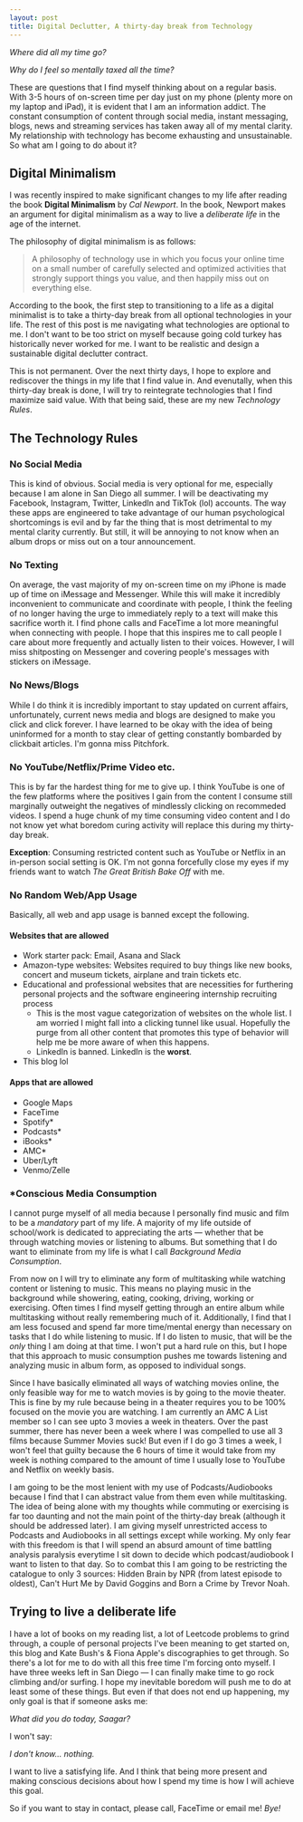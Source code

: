 ```yaml
---
layout: post
title: Digital Declutter, A thirty-day break from Technology
---
```


*Where did all my time go?*

*Why do I feel so mentally taxed all the time?*

These are questions that I find myself thinking about on a regular basis. With 3-5 hours of on-screen time per day just on my phone (plenty more on my laptop and iPad), it is evident that I am an information addict. The constant consumption of content through social media, instant messaging, blogs, news and streaming services has taken away all of my mental clarity. My relationship with technology has become exhausting and unsustainable. So what am I going to do about it?

## Digital Minimalism

I was recently inspired to make significant changes to my life after reading the book **Digital Minimalism** by *Cal Newport*. In the book, Newport makes an argument for digital minimalism as a way to live a *deliberate life* in the age of the internet. 

The philosophy of digital minimalism is as follows:
>A philosophy of technology use in which you focus your online time on a small number of carefully selected and optimized activities that strongly support things you value, and then happily miss out on everything else. 

According to the book, the first step to transitioning to a life as a digital minimalist is to take a thirty-day break from all optional technologies in your life. The rest of this post is me navigating what technologies are optional to me. I don't want to be too strict on myself because going cold turkey  has historically never worked for me. I want to be realistic and design a sustainable digital declutter contract. 

This is not permanent. Over the next thirty days, I hope to explore and rediscover the things in my life that I find value in. And evenutally, when this thirty-day break is done, I will try to reintegrate technologies that I find maximize said value. With that being said, these are my new *Technology Rules*. 

## The Technology Rules

### No Social Media 

This is kind of obvious. Social media is very optional for me, especially because I am alone in San Diego all summer. I will be deactivating my Facebook, Instagram, Twitter, LinkedIn and TikTok (lol) accounts. The way these apps are engineered to take advantage of our human psychological shortcomings is evil and by far the thing that is most detrimental to my mental clarity currently. But still, it will be annoying to not know when an album drops or miss out on a tour announcement. 

### No Texting

On average, the vast majority of my on-screen time on my iPhone is made up of time on iMessage and Messenger. While this will make it incredibly inconvenient to communicate and coordinate with people, I think the feeling of no longer having the urge to immediately reply to a text will make this sacrifice worth it. I find phone calls and FaceTime a lot more meaningful when connecting with people. I hope that this inspires me to call people I care about more frequently and actually listen to their voices. However, I will miss shitposting on Messenger and covering people's messages with stickers on iMessage.

### No News/Blogs

While I do think it is incredibly important to stay updated on current affairs, unfortunately, current news media and blogs are designed to make you click and click forever. I have learned to be okay with the idea of being uninformed for a month to stay clear of getting constantly bombarded by clickbait articles. I'm gonna miss Pitchfork.

### No YouTube/Netflix/Prime Video etc. 

This is by far the hardest thing for me to give up. I think YouTube is one of the few platforms where the positives I gain from the content I consume still marginally outweight the negatives of mindlessly clicking on recommeded videos. I spend a huge chunk of my time consuming video content and I do not know yet what boredom curing activity will replace this during my thirty-day break.

**Exception**: Consuming restricted content such as YouTube or Netflix in an in-person social setting is OK. I'm not gonna forcefully close my eyes if my friends want to watch *The Great British Bake Off* with me.

### No Random Web/App Usage

Basically, all web and app usage is banned except the following.

#### Websites that are allowed

- Work starter pack: Email, Asana and Slack
- Amazon-type websites: Websites required to buy things like new books, concert and museum tickets, airplane and train tickets etc. 
- Educational and professional websites that are necessities for furthering personal projects and the software engineering internship recruiting process
  - This is the most vague categorization of websites on the whole list. I am worried I might fall into a clicking tunnel like usual. Hopefully the purge from all other content that promotes this type of behavior will help me be more aware of when this happens.
  - LinkedIn is banned. LinkedIn is the **worst**.  
- This blog lol 

#### Apps that are allowed

- Google Maps
- FaceTime
- Spotify*
- Podcasts*
- iBooks*
- AMC*
- Uber/Lyft
- Venmo/Zelle

### *Conscious Media Consumption

I cannot purge myself of all media because I personally find music and film to be a *mandatory* part of my life. A majority of my life outside of school/work is dedicated to appreciating the arts — whether that be through watching movies or listening to albums. But something that I do want to eliminate from my life is what I call *Background Media Consumption*. 

From now on I will try to eliminate any form of multitasking while watching content or listening to music. This means no playing music in the background while showering, eating, cooking, driving, working or exercising. Often times I find myself getting through an entire album while multitasking without really remembering much of it. Additionally, I find that I am less focused and spend far more time/mental energy than necessary on tasks that I do while listening to music. If I do listen to music, that will be the *only* thing I am doing at that time. I won't put a hard rule on this, but I hope that this approach to music consumption pushes me towards listening and analyzing music in album form, as opposed to individual songs. 

Since I have basically eliminated all ways of watching movies online, the only feasible way for me to watch movies is by going to the movie theater. This is fine by my rule because being in a theater requires you to be 100% focused on the movie you are watching. I am currently an AMC A List member so I can see upto 3 movies a week in theaters. Over the past summer, there has never been a week where I was compelled to use all 3 films because Summer Movies suck! But even if I do go 3 times a week, I won't feel that guilty because the 6 hours of time it would take from my week is nothing compared to the amount of time I usually lose to YouTube and Netflix on weekly basis. 

I am going to be the most lenient with my use of Podcasts/Audiobooks because I find that I can abstract value from them even while multitasking. The idea of being alone with my thoughts while commuting or exercising is far too daunting and not the main point of the thirty-day break (although it should be addressed later). I am giving myself unrestricted access to Podcasts and Audiobooks in all settings except while working. My only fear with this freedom is that I will spend an absurd amount of time battling analysis paralysis everytime I sit down to decide which podcast/audiobook I want to listen to that day. So to combat this I am going to be restricting the catalogue to only 3 sources: Hidden Brain by NPR (from latest episode to oldest), Can't Hurt Me by David Goggins and Born a Crime by Trevor Noah. 

## Trying to live a deliberate life

I have a lot of books on my reading list, a lot of Leetcode problems to grind through, a couple of personal projects I've been meaning to get started on, this blog and Kate Bush's & Fiona Apple's discographies to get through. So there's a lot for me to do with all this free time I'm forcing onto myself. I have three weeks left in San Diego — I can finally make time to go rock climbing and/or surfing. I hope my inevitable boredom will push me to do at least some of these things. But even if that does not end up happening, my only goal is that if someone asks me:

*What did you do today, Saagar?*

I won't say:

*I don't know… nothing.*

I want to live a satisfying life. And I think that being more present and making conscious decisions about how I spend my time is how I will achieve this goal.

So if you want to stay in contact, please call, FaceTime or email me! *Bye!*